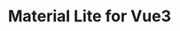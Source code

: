 <h1 align="center">Material Lite for Vue3</h1>

<!-- ## Links
- [Web document](https://material-lite.web.app/vue3)
- [npm (components)](https://www.npmjs.com/package/@material-lite/vue3)
- [npm (cdk)](https://www.npmjs.com/package/@material-lite/vue3-cdk) -->
